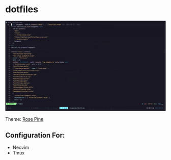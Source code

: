 # dotfiles
![Project preview](./preview.jpg)

Theme: [Rose Pine](https://github.com/rose-pine)
## Configuration For: 
- Neovim
- Tmux
